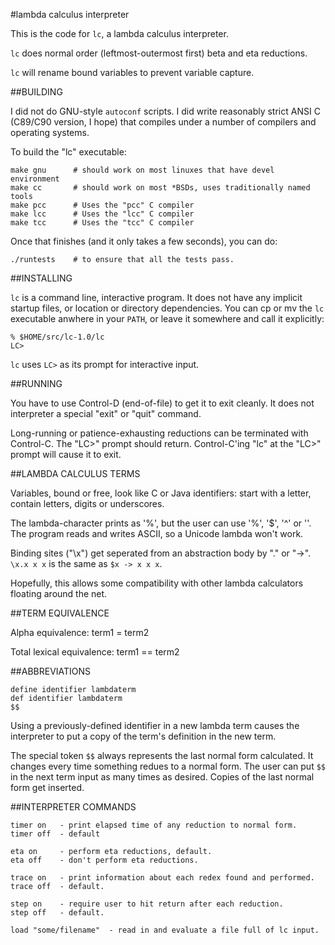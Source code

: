 #lambda calculus interpreter

This is the code for `lc`, a lambda calculus interpreter.

`lc` does normal order (leftmost-outermost first) beta and eta reductions.

`lc` will rename bound variables to prevent variable capture.

##BUILDING

I did not do GNU-style `autoconf` scripts.  I did write reasonably strict
ANSI C (C89/C90 version, I hope) that compiles under a number of compilers
and operating systems.

To build the "lc" executable:

    make gnu      # should work on most linuxes that have devel environment
    make cc       # should work on most *BSDs, uses traditionally named tools
    make pcc      # Uses the "pcc" C compiler
    make lcc      # Uses the "lcc" C compiler
    make tcc      # Uses the "tcc" C compiler

Once that finishes (and it only takes a few seconds), you can do:

    ./runtests    # to ensure that all the tests pass.

##INSTALLING

`lc` is a command line, interactive program.  It does not have any implicit
startup files, or location or directory dependencies.  You can cp or mv
the `lc` executable anwhere in your `PATH`, or leave it somewhere and call it
explicitly:

    % $HOME/src/lc-1.0/lc
    LC>

`lc` uses `LC>` as its prompt for interactive input.

##RUNNING

You have to use Control-D (end-of-file) to get it to exit cleanly.  It does
not interpreter a special "exit" or "quit" command.

Long-running or patience-exhausting reductions can be terminated with
Control-C.  The "LC>" prompt should return.  Control-C'ing "lc" at the "LC>"
prompt will cause it to exit.

##LAMBDA CALCULUS TERMS

Variables, bound or free, look like C or Java identifiers: start with a
letter, contain letters, digits or underscores.

The lambda-character prints as '%', but the user can use '%', '$', '^' or
'\'.  The program reads and writes ASCII, so a Unicode lambda won't work.

Binding sites ("\x") get seperated from an abstraction body by "." or "->".
`\x.x x x` is the same as `$x -> x x x`.

Hopefully, this allows some compatibility with other lambda calculators
floating around the net.

##TERM EQUIVALENCE

Alpha equivalence:
    term1 = term2

Total lexical equivalence:
    term1 == term2

##ABBREVIATIONS

    define identifier lambdaterm
    def identifier lambdaterm
    $$

Using a previously-defined identifier in a new lambda term causes the
interpreter to put a copy of the term's definition in the new term.

The special token `$$` always represents the last normal form calculated.
It changes every time something redues to a normal form.  The user can
put `$$` in the next term input as many times as desired. Copies of the
last normal form get inserted.


##INTERPRETER COMMANDS

    timer on   - print elapsed time of any reduction to normal form.
    timer off  - default

    eta on     - perform eta reductions, default.
    eta off    - don't perform eta reductions.

    trace on   - print information about each redex found and performed.
    trace off  - default.

    step on    - require user to hit return after each reduction.
    step off   - default.

    load "some/filename"  - read in and evaluate a file full of lc input.
